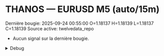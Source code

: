 # THANOS — EURUSD M5 (auto/15m)
Dernière bougie: 2025-09-24 00:55:00  O=1.18137  H=1.18139  L=1.18137  C=1.18139
Source active: twelvedata_repo

- Aucun signal sur la dernière bougie.

<details><summary>Debug</summary>

- TD_API_KEY manquant.

</details>
